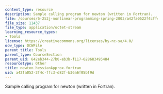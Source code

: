 ```yaml
---
content_type: resource
description: Sample calling program for newton (written in Fortran).
file: /courses/6-252j-nonlinear-programming-spring-2003/a42fa0522f4cffc3d82fb36a6f05bf9d_newton_hessianApprox.fortran
file_size: 11437
file_type: application/octet-stream
learning_resource_types:
- Tools
license: https://creativecommons.org/licenses/by-nc-sa/4.0/
ocw_type: OCWFile
parent_title: Tools
parent_type: CourseSection
parent_uid: 642eb344-27b0-eb3b-f117-628683495484
resourcetype: Other
title: newton_hessianApprox.fortran
uid: a42fa052-2f4c-ffc3-d82f-b36a6f05bf9d
---
```

Sample calling program for newton (written in Fortran).